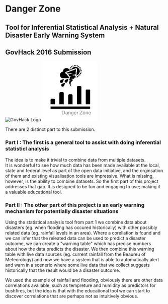 
# Danger Zone

## Tool for Inferential Statistical Analysis + Natural Disaster Early Warning System
## GovHack 2016 Submission
![GovHack Logo][govhacklogo]
![DangerZone Logo][dangerzonelogo]


There are 2 distinct part to this submission.   

### Part I : The first is a general tool to assist with doing inferential statisticl analysis       

The idea is to make it trivial to combine data from multiple datasets.    
It is wonderful to see how much data has been made available at the local, state and federal level as part of the open data initiative, and the orginsation of them and existing visualisation tools are impressive.  What is missing, however, is the ability to combine datasets.  So the first part of this project addresses that gap.  It is designed to be fun and engaging to use; making it a valuable educational tool.

### Part II : The other part of this project is an early warning mechanism for potentially disaster situations     

Using the statistical analysis tool from part 1 we combine data about disasters (eg. when flooding has occured historically) with other possibly related data (eg. rainfall levels in an area).  Where a corellation is found and we can infer that the releated data can be used to predict a disaster outcome, we can create a "warning table" which has precise numbers about how the data predicts the disaster.  We then combine this warning table with live data sources (eg. current rainfall from the Beaureu of Meteorology) and now we have a system that is able to automatically alert and warn in a scenerio where some live data that we collect suggests historically that the result would be a disaster outcome.     

We used the example of rainfall and flooding, obviously there are other data correlations available, such as tempreture and humidity as predictors for bushfires, but the idea is that with the educational tool we can start to discover correlations that are perhaps not as intuitively obvious.




[govhacklogo]: https://upload.wikimedia.org/wikipedia/en/thumb/c/c3/GovHack_logo.svg/250px-GovHack_logo.svg.png
[dangerzonelogo]: dangerzonelogo.png
